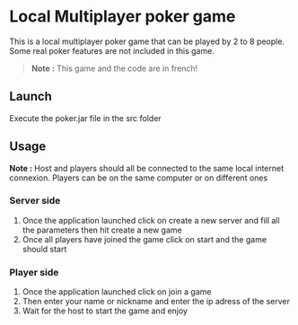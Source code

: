# Local Multiplayer poker game

This is a local multiplayer poker game that can be played by 2 to 8 people.
Some real poker features are not included in this game.

>**Note :** This game and the code are in french!

## Launch
Execute the poker.jar file in the src folder

## Usage
**Note :** Host and players should all be connected to the same local internet connexion. Players can be on the same computer or on different ones

### Server side
1. Once the application launched click on create a new server and fill all the parameters then hit create a new game
2. Once all players have joined the game click on start and the game should start

### Player side
1. Once the application launched click on join a game
2. Then enter your name or nickname and enter the ip adress of the server
3. Wait for the host to start the game and enjoy
